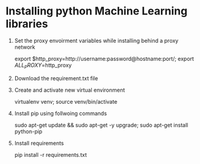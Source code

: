 Installing python Machine Learning libraries
============================================

1. Set the proxy envoirment variables while installing behind a proxy network

	export $http_proxy=http://username:password@hostname:port/;
	export $ALL_PROXY=$http_proxy

2. Download the requirement.txt file


3. Create and activate new virtual environment
	
	virtualenv venv;
	source venv/bin/activate

4. Install pip using follwoing commands

	sudo apt-get update && sudo apt-get -y upgrade;
	sudo apt-get install python-pip


5. Install requirements

	pip install -r requirements.txt
